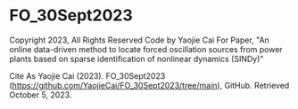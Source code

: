 # FO_30Sept2023

Copyright 2023, All Rights Reserved
Code by Yaojie Cai
For Paper, "An online data-driven method to locate forced oscillation sources from power plants based on sparse identification of nonlinear dynamics (SINDy)"

Cite As
Yaojie Cai (2023). FO_30Sept2023 (https://github.com/YaojieCai/FO_30Sept2023/tree/main), GitHub. Retrieved October 5, 2023.
